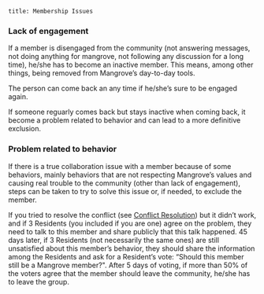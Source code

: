 ```
title: Membership Issues
```

### Lack of engagement

If a member is disengaged from the community (not answering messages, not doing anything for mangrove, not following any discussion for a long time), he/she has to become an inactive member. This means, among other things, being removed from Mangrove’s day-to-day tools. 

The person can come back an any time if he/she’s sure to be engaged again.

If someone reguarly comes back but stays inactive when coming back, it become a problem related to behavior and can lead to a more definitive exclusion.


### Problem related to behavior

If there is a true collaboration issue with a member because of some behaviors, mainly behaviors that are not respecting Mangrove’s values and causing real trouble to the community (other than lack of engagement), steps can be taken to try to solve this issue or, if needed, to exclude the member.

If you tried to resolve the conflict (see [Conflict Resolution](/important-agreements/conflict-resolution)) but it didn’t work, and if 3 Residents (you included if you are one) agree on the problem, they need to talk to this member and share publicly that this talk happened. 45 days later, if 3 Residents (not necessarily the same ones) are still unsatisfied about this member’s behavior, they should share the information among the Residents and ask for a Resident’s vote: “Should this member still be a Mangrove member?". After 5 days of voting, if more than 50% of the voters agree that the member should leave the community, he/she has to leave the group.
